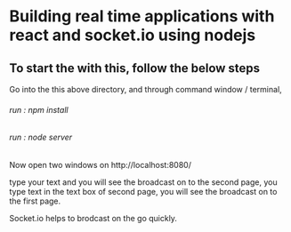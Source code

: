 # Building real time applications with react and socket.io using nodejs

## To start the with this, follow the below steps

Go into the this above directory, and through command window / terminal, 

###### run : npm install 
###### run : node server

Now open two windows on http://localhost:8080/

type your text and you will see the broadcast on to the second page, 
you type text in the text box of second page, you will see the broadcast on to the first page.

Socket.io helps to brodcast on the go quickly.
